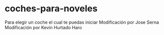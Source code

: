 # coches-para-noveles
Para elegir un coche el cual te puedas iniciar
Modificación por Jose Serna
Modificación por Kevin Hurtado Haro